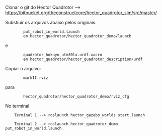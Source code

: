 Clonar o git do Hector Quadrotor --> https://bitbucket.org/theconstructcore/hector_quadrotor_sim/src/master/

Substiuir os arquivos abaixo pelos originais:

			put_robot_in_world.launch
			em hector_quadrotor/hector_quadrotor_demo/launch
			
e			
			
			quadrotor_hokuyo_utm30lx.urdf.xacro
			em hector_quadrotor/hector_quadrotor_description/urdf
			
Copiar o arquivo:

			markII.rviz
			
para

			hector_quadrotor/hector_quadrotor_demo/rviz_cfg
			

No terminal

		Terminal 1 --> roslaunch hector_gazebo_worlds start.launch
		
		Terminal 2 --> roslaunch hector_quadrotor_demo put_robot_in_world.launch
			

